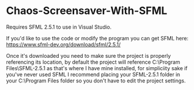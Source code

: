 # Chaos-Screensaver-With-SFML
 
Requires SFML 2.5.1 to use in Visual Studio.

If you'd like to use the code or modify the program you can get SFML here: https://www.sfml-dev.org/download/sfml/2.5.1/

Once it's downloaded you need to make sure the project is properly referencing its location, by default the project will reference C:\Program Files\SFML-2.5.1 as that's where I have mine installed, for simpliciity sake if you've never used SFML I recommend placing your SFML-2.5.1 folder in your C:\Program Files folder so you don't have to edit the project settings.
